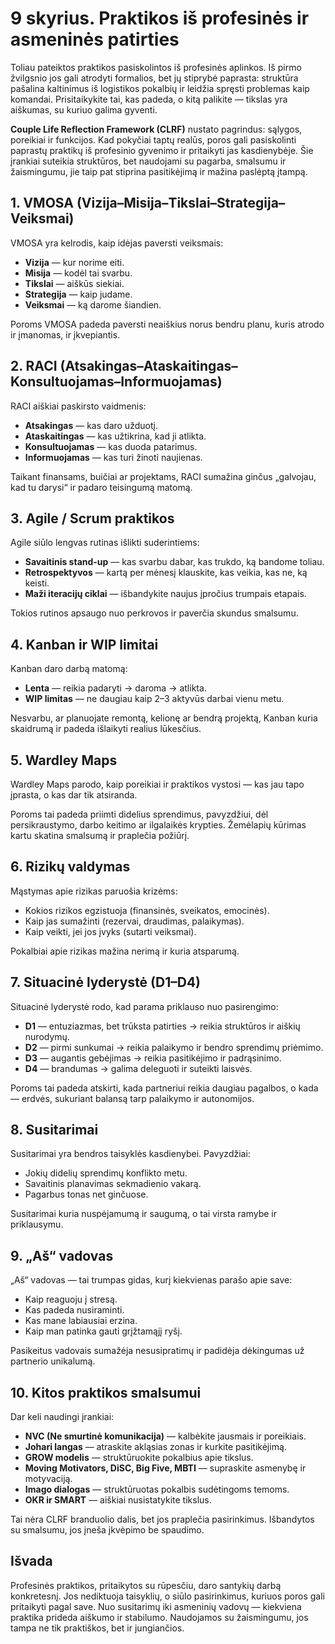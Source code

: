 # 9 skyrius. Praktikos iš profesinės ir asmeninės patirties

Toliau pateiktos praktikos pasiskolintos iš profesinės aplinkos. Iš pirmo žvilgsnio jos gali atrodyti formalios, bet jų stiprybė paprasta: struktūra pašalina kaltinimus iš logistikos pokalbių ir leidžia spręsti problemas kaip komandai. Prisitaikykite tai, kas padeda, o kitą palikite — tikslas yra aiškumas, su kuriuo galima gyventi.

**Couple Life Reflection Framework (CLRF)** nustato pagrindus: sąlygos, poreikiai ir funkcijos. Kad pokyčiai taptų realūs, poros gali pasiskolinti paprastų praktikų iš profesinio gyvenimo ir pritaikyti jas kasdienybėje. Šie įrankiai suteikia struktūros, bet naudojami su pagarba, smalsumu ir žaismingumu, jie taip pat stiprina pasitikėjimą ir mažina paslėptą įtampą.

## 1. VMOSA (Vizija–Misija–Tikslai–Strategija–Veiksmai)

VMOSA yra kelrodis, kaip idėjas paversti veiksmais:

- **Vizija** — kur norime eiti.
- **Misija** — kodėl tai svarbu.
- **Tikslai** — aiškūs siekiai.
- **Strategija** — kaip judame.
- **Veiksmai** — ką darome šiandien.

Poroms VMOSA padeda paversti neaiškius norus bendru planu, kuris atrodo ir įmanomas, ir įkvepiantis.

## 2. RACI (Atsakingas–Ataskaitingas–Konsultuojamas–Informuojamas)

RACI aiškiai paskirsto vaidmenis:

- **Atsakingas** — kas daro užduotį.
- **Ataskaitingas** — kas užtikrina, kad ji atlikta.
- **Konsultuojamas** — kas duoda patarimus.
- **Informuojamas** — kas turi žinoti naujienas.

Taikant finansams, buičiai ar projektams, RACI sumažina ginčus „galvojau, kad tu darysi“ ir padaro teisingumą matomą.

## 3. Agile / Scrum praktikos

Agile siūlo lengvas rutinas išlikti suderintiems:

- **Savaitinis stand-up** — kas svarbu dabar, kas trukdo, ką bandome toliau.
- **Retrospektyvos** — kartą per mėnesį klauskite, kas veikia, kas ne, ką keisti.
- **Maži iteracijų ciklai** — išbandykite naujus įpročius trumpais etapais.

Tokios rutinos apsaugo nuo perkrovos ir paverčia skundus smalsumu.

## 4. Kanban ir WIP limitai

Kanban daro darbą matomą:

- **Lenta** — reikia padaryti → daroma → atlikta.
- **WIP limitas** — ne daugiau kaip 2–3 aktyvūs darbai vienu metu.

Nesvarbu, ar planuojate remontą, kelionę ar bendrą projektą, Kanban kuria skaidrumą ir padeda išlaikyti realius lūkesčius.

## 5. Wardley Maps

Wardley Maps parodo, kaip poreikiai ir praktikos vystosi — kas jau tapo įprasta, o kas dar tik atsiranda.

Poroms tai padeda priimti didelius sprendimus, pavyzdžiui, dėl persikraustymo, darbo keitimo ar ilgalaikės krypties. Žemėlapių kūrimas kartu skatina smalsumą ir praplečia požiūrį.

## 6. Rizikų valdymas

Mąstymas apie rizikas paruošia krizėms:

- Kokios rizikos egzistuoja (finansinės, sveikatos, emocinės).
- Kaip jas sumažinti (rezervai, draudimas, palaikymas).
- Kaip veikti, jei jos įvyks (sutarti veiksmai).

Pokalbiai apie rizikas mažina nerimą ir kuria atsparumą.

## 7. Situacinė lyderystė (D1–D4)

Situacinė lyderystė rodo, kad parama priklauso nuo pasirengimo:

- **D1** — entuziazmas, bet trūksta patirties → reikia struktūros ir aiškių nurodymų.
- **D2** — pirmi sunkumai → reikia palaikymo ir bendro sprendimų priėmimo.
- **D3** — augantis gebėjimas → reikia pasitikėjimo ir padrąsinimo.
- **D4** — brandumas → galima deleguoti ir suteikti laisvės.

Poroms tai padeda atskirti, kada partneriui reikia daugiau pagalbos, o kada — erdvės, sukuriant balansą tarp palaikymo ir autonomijos.

## 8. Susitarimai

Susitarimai yra bendros taisyklės kasdienybei. Pavyzdžiai:

- Jokių didelių sprendimų konflikto metu.
- Savaitinis planavimas sekmadienio vakarą.
- Pagarbus tonas net ginčuose.

Susitarimai kuria nuspėjamumą ir saugumą, o tai virsta ramybe ir priklausymu.

## 9. „Aš“ vadovas

„Aš“ vadovas — tai trumpas gidas, kurį kiekvienas parašo apie save:

- Kaip reaguoju į stresą.
- Kas padeda nusiraminti.
- Kas mane labiausiai erzina.
- Kaip man patinka gauti grįžtamąjį ryšį.

Pasikeitus vadovais sumažėja nesusipratimų ir padidėja dėkingumas už partnerio unikalumą.

## 10. Kitos praktikos smalsumui

Dar keli naudingi įrankiai:

- **NVC (Ne smurtinė komunikacija)** — kalbėkite jausmais ir poreikiais.
- **Johari langas** — atraskite akląsias zonas ir kurkite pasitikėjimą.
- **GROW modelis** — struktūruokite pokalbius apie tikslus.
- **Moving Motivators, DiSC, Big Five, MBTI** — supraskite asmenybę ir motyvaciją.
- **Imago dialogas** — struktūruotas pokalbis sudėtingoms temoms.
- **OKR ir SMART** — aiškiai nusistatykite tikslus.

Tai nėra CLRF branduolio dalis, bet jos praplečia pasirinkimus. Išbandytos su smalsumu, jos įneša įkvėpimo be spaudimo.

## Išvada

Profesinės praktikos, pritaikytos su rūpesčiu, daro santykių darbą konkretesnį. Jos nediktuoja taisyklių, o siūlo pasirinkimus, kuriuos poros gali pritaikyti pagal save. Nuo susitarimų iki asmeninių vadovų — kiekviena praktika prideda aiškumo ir stabilumo. Naudojamos su žaismingumu, jos tampa ne tik praktiškos, bet ir jungiančios.
